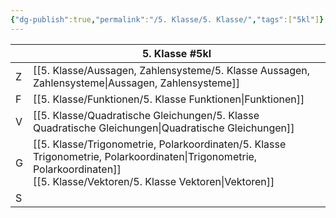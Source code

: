 ```yaml
---
{"dg-publish":true,"permalink":"/5. Klasse/5. Klasse/","tags":["5kl"]}
---
```


|     | 5. Klasse #5kl                                                                                                         |
| --- | ---------------------------------------------------------------------------------------------------------------------- |
| Z   | [[5. Klasse/Aussagen, Zahlensysteme/5. Klasse Aussagen, Zahlensysteme\|Aussagen, Zahlensysteme]]                                                         |
| F   | [[5. Klasse/Funktionen/5. Klasse Funktionen\|Funktionen]]                                                                                   |
| V   | [[5. Klasse/Quadratische Gleichungen/5. Klasse Quadratische Gleichungen\|Quadratische Gleichungen]]                                                       |
| G   | [[5. Klasse/Trigonometrie, Polarkoordinaten/5. Klasse Trigonometrie, Polarkoordinaten\|Trigonometrie, Polarkoordinaten]]<br>[[5. Klasse/Vektoren/5. Klasse Vektoren\|Vektoren]]<br> |
| S   |                                                                                                                        |
